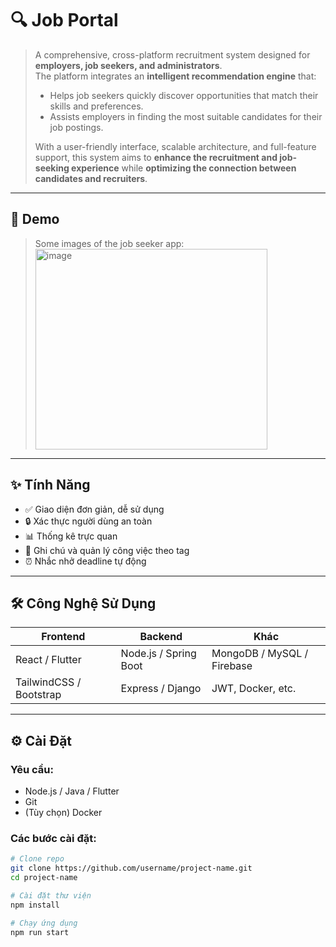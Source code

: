 # 🔍 Job Portal
  
> A comprehensive, cross-platform recruitment system designed for **employers, job seekers, and administrators**.  
> The platform integrates an **intelligent recommendation engine** that:
> - Helps job seekers quickly discover opportunities that match their skills and preferences.
> - Assists employers in finding the most suitable candidates for their job postings.  
>  
> With a user-friendly interface, scalable architecture, and full-feature support, this system aims to **enhance the recruitment and job-seeking experience** while **optimizing the connection between candidates and recruiters**.

---

## 📸 Demo

<!-- Thay thế bằng hình ảnh hoặc video -->
> Some images of the job seeker app:
><img width="371" height="321" alt="image" src="https://github.com/user-attachments/assets/e0bf7147-7cb7-42f4-9a1a-7ae966d5b960" />


---

## ✨ Tính Năng

- ✅ Giao diện đơn giản, dễ sử dụng
- 🔒 Xác thực người dùng an toàn
- 📊 Thống kê trực quan
- 📝 Ghi chú và quản lý công việc theo tag
- ⏰ Nhắc nhở deadline tự động

---

## 🛠️ Công Nghệ Sử Dụng

| Frontend      | Backend       | Khác                  |
|---------------|---------------|------------------------|
| React / Flutter | Node.js / Spring Boot | MongoDB / MySQL / Firebase |
| TailwindCSS / Bootstrap | Express / Django | JWT, Docker, etc. |

---

## ⚙️ Cài Đặt

### Yêu cầu:
- Node.js / Java / Flutter
- Git
- (Tùy chọn) Docker

### Các bước cài đặt:

```bash
# Clone repo
git clone https://github.com/username/project-name.git
cd project-name

# Cài đặt thư viện
npm install

# Chạy ứng dụng
npm run start
